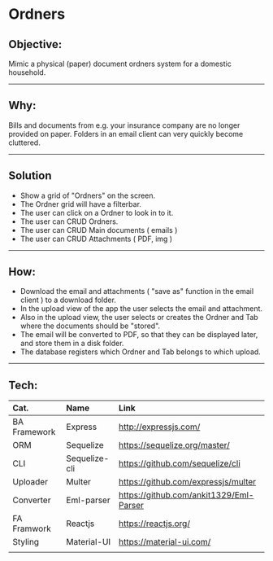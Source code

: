 # Ordners

## Objective:

Mimic a physical (paper) document ordners system for a domestic household.
***
 ## Why:
 Bills and documents from e.g. your insurance company are no longer provided on paper. Folders in an email client can very quickly become cluttered. 

 ***
## Solution
* Show a grid of "Ordners" on the screen. 
* The Ordner grid will have a filterbar.
* The user can click on a Ordner to look in to it.
* The user can CRUD Ordners.
* The user can CRUD Main documents ( emails )
* The user can CRUD Attachments ( PDF, img )

***
## How:
* Download the email and attachments ( "save as" function in the email client ) to a download folder.
* In the upload view of the app the user selects the email and attachment.
* Also in the upload view, the user selects or creates the Ordner and Tab where the documents should be "stored".
* The email will be converted to PDF, so that they can be displayed later, and store them in a disk folder.
* The database registers which Ordner and Tab belongs to which upload.

***

## Tech:
| Cat.         |Name           | Link                                     |
|:---          | :-----------  |:-------                                  |
| BA Framework | Express       | http://expressjs.com/                    |
| ORM          | Sequelize     | https://sequelize.org/master/            |
| CLI          | Sequelize-cli | https://github.com/sequelize/cli         |
| Uploader     | Multer        | https://github.com/expressjs/multer      |
| Converter    | Eml-parser    | https://github.com/ankit1329/Eml-Parser  |
| FA Framwork  | Reactjs       | https://reactjs.org/                     |
| Styling      | Material-UI   | https://material-ui.com/                 |
|              |               |                                          |

